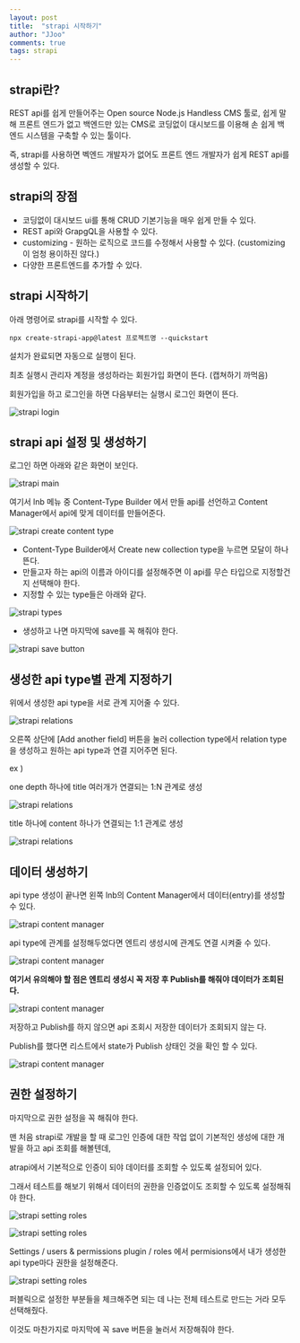 ```yaml
---
layout: post
title:  "strapi 시작하기"
author: "JJoo"
comments: true
tags: strapi
---
```


## strapi란? 

REST api를 쉽게 만들어주는 Open source Node.js Handless CMS 툴로, 쉽게 말해 프론트 엔드가 없고 백엔드만 있는 CMS로 코딩없이 대시보드를 이용해 손 쉽게 백엔드 시스템을 구축할 수 있는 툴이다. 

즉, strapi를 사용하면 벡엔드 개발자가 없어도 프론트 엔드 개발자가 쉽게 REST api를 생성할 수 있다.  

## strapi의 장점 

- 코딩없이 대시보드 ui를 통해 CRUD 기본기능을 매우 쉽게 만들 수 있다. 
- REST api와 GrapgQL을 사용할 수 있다. 
- customizing - 원하는 로직으로 코드를 수정해서 사용할 수 있다. (customizing이 엄청 용이하진 않다.)
- 다양한 프론트엔드를 추가할 수 있다. 


## strapi 시작하기 

아래 명령어로 strapi를 시작할 수 있다. 

``` npx create-strapi-app@latest 프로젝트명 --quickstart ```

설치가 완료되면 자동으로 실행이 된다. 

최초 실행시 관리자 계정을 생성하라는 회원가입 화면이 뜬다. (캡쳐하기 까먹음)

회원가입을 하고 로그인을 하면 다음부터는 실행시 로그인 화면이 뜬다. 

![strapi login](/images/img_strapi_login.png "strapi login")


## strapi api 설정 및 생성하기 

로그인 하면 아래와 같은 화면이 보인다. 

![strapi main](/images/img_strapi_main_page.png "strapi main")

여기서 lnb 메뉴 중 Content-Type Builder 에서 만들 api를 선언하고 Content Manager에서 api에 맞게 데이터를 만들어준다. 

![strapi create content type](/images/img_strapi_create_content_type_builder.png "strapi create content type")

- Content-Type Builder에서 Create new collection type을 누르면 모달이 하나 뜬다.
- 만들고자 하는 api의 이름과 아이디를 설정해주면 이 api를 무슨 타입으로 지정할건지 선택해야 한다. 
- 지정할 수 있는 type들은 아래와 같다. 

![strapi types](/images/img_strapi_create_content_type_builder_02.png "strapi types")

- 생성하고 나면 마지막에 save를 꼭 해줘야 한다. 

![strapi save button](/images/img_strapi_create_content_type_builder_03.png "strapi save button")


## 생성한 api type별 관계 지정하기 

위에서 생성한 api type을 서로 관계 지어줄 수 있다. 

![strapi relations](/images/img_strapi_create_content_type_relation_01.png "strapi relations")

오른쪽 상단에 \[Add another field\] 버튼을 눌러 collection type에서 relation type을 생성하고 원하는 api type과 연결 지어주면 된다. 


ex ) 

one depth 하나에 title 여러개가 연결되는 1:N 관계로 생성 

![strapi relations](/images/img_strapi_create_content_type_relation_02.png "strapi relations")


title 하나에 content 하나가 연결되는 1:1 관계로 생성 

![strapi relations](/images/img_strapi_create_content_type_relation_03.png "strapi relations")


## 데이터 생성하기 

api type 생성이 끝나면 왼쪽 lnb의 Content Manager에서 데이터(entry)를 생성할 수 있다. 

![strapi content manager](/images/img_strapi_create_content_manager_01.png "strapi content manager")


api type에 관계를 설정해두었다면 엔트리 생성시에 관계도 연결 시켜줄 수 있다. 

![strapi content manager](/images/img_strapi_create_content_manager_02.png "strapi content manager")

**여기서 유의해야 할 점은 엔트리 생성시 꼭 저장 후 Publish를 해줘야 데이터가 조회된다.**

![strapi content manager](/images/img_strapi_create_content_manager_03.png "strapi content manager")

저장하고 Publish를 하지 않으면 api 조회시 저장한 데이터가 조회되지 않는 다. 

Publish를 했다면 리스트에서 state가 Publish 상태인 것을 확인 할 수 있다. 

![strapi content manager](/images/img_strapi_create_content_manager_04.png "strapi content manager")


## 권한 설정하기 

마지막으로 권한 설정을 꼭 해줘야 한다. 

맨 처음 strapi로 개발을 할 때 로그인 인증에 대한 작업 없이 기본적인 생성에 대한 개발을 하고 api 조회를 해볼텐데, 

atrapi에서 기본적으로 인증이 되야 데이터를 조회할 수 있도록 설정되어 있다. 

그래서 테스트를 해보기 위해서 데이터의 권한을 인증없이도 조회할 수 있도록 설정해줘야 한다. 

![strapi setting roles](/images/img_strapi_settings_roles_01.png "strapi setting roles")

![strapi setting roles](/images/img_strapi_settings_roles_02.png "strapi setting roles")

Settings / users & permissions plugin / roles 에서 permisions에서 내가 생성한 api type마다 권한을 설정해준다. 

![strapi setting roles](/images/img_strapi_settings_roles_03.png "strapi setting roles")

퍼블릭으로 설정한 부분들을 체크해주면 되는 데 나는 전체 테스트로 만드는 거라 모두 선택해줬다. 

이것도 마찬가지로 마지막에 꼭 save 버튼을 눌러서 저장해줘야 한다. 





